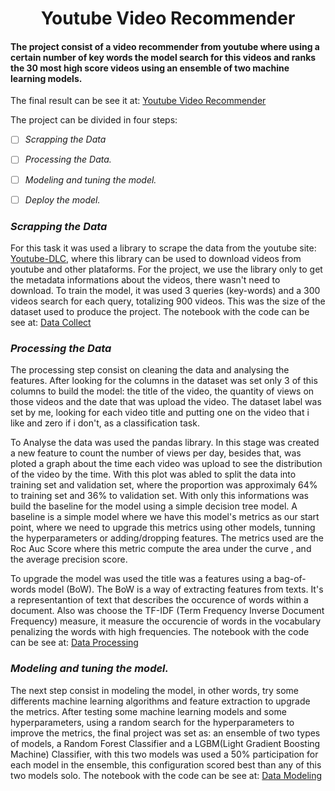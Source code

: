 <h1 align="center">Youtube Video Recommender</h1>
 
#### The project consist of a video recommender from youtube where using a certain number of key words the model search for this videos and ranks the 30 most high score videos using an ensemble of two machine learning models.

The final result can be see it at: [Youtube Video Recommender](https://powerful-plains-65681.herokuapp.com/)




The project can be divided in four steps:
- [ ] *Scrapping the Data*
- [ ] *Processing the Data.*
- [ ] *Modeling and tuning the model.*
- [ ] *Deploy the model.*



### *Scrapping the Data*

For this task it was used a library to scrape the data from the youtube site: [Youtube-DLC](https://github.com/blackjack4494/yt-dlc), where this library can be used to download videos from youtube and other plataforms. For the project, we use the library only to get the metadata informations about the videos, there wasn't need to download. To train the model, it was used 3 queries (key-words) and a  300 videos search for each query, totalizing 900 videos. This was the size of the dataset used to produce the project. The notebook with the code can be see at: [Data Collect](https://github.com/rodrigoamorimml/Youtube-Video-Recommender-/blob/main/Data%20Collect.ipynb)


### *Processing the Data*

The processing step consist on cleaning the data and analysing the features. After looking for the columns in the dataset was set only 3 of this columns to build the model: the title of the video, the quantity of views on those videos and the date that was upload the video. The dataset label was set by me, looking for each video title and putting one on the video that i like and zero if i don't, as a classification task.

To Analyse the data was used the pandas library. In this stage was created a new feature to count the number of views per day, besides that, was ploted a graph about the time each video was upload to see the distribution of the video by the time. With this plot was abled to split the data into training set and validation set, where the proportion was approximaly 64% to training set and 36% to validation set. With only this informations was build the baseline for the model using a simple decision tree model. A baseline is a simple model where we have this model's metrics as our start point, where we need to upgrade this metrics using other models, tunning the hyperparameters or adding/dropping features. The metrics used are the Roc Auc Score where this metric compute the area under the curve , and the average precision score.

To upgrade the model was used the title was a features using a bag-of-words model (BoW). The BoW is a way of extracting features from texts. It's a representantion of text that describes the occurence of words within a document. Also was choose the TF-IDF (Term Frequency Inverse Document Frequency)  measure, it measure the occurencie of words in the vocabulary penalizing the words with high frequencies. The notebook with the code can be see at: [Data Processing](https://github.com/rodrigoamorimml/Youtube-Video-Recommender-/blob/main/Data%20Processing.ipynb)


### *Modeling and tuning the model.*


The next step  consist in modeling the model, in other words,  try some differents machine learning algorithms and feature extraction to upgrade the metrics. After testing some machine learning models and some hyperparameters, using a random search for the hyperparameters to improve the metrics, the final project was set as: an ensemble of two types of models, a Random Forest Classifier and a LGBM(Light Gradient Boosting Machine) Classifier, with this two models was used a 50% participation for each model in the ensemble, this configuration scored best than any of this two models solo. The notebook with the code can be see at: [Data Modeling](https://github.com/rodrigoamorimml/Youtube-Video-Recommender-/blob/main/Data%20Modeling.ipynb)




